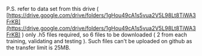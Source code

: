 P.S. refer to data set from this drive ( [https://drive.google.com/drive/folders/1gHou49cA1s5vua2V5L98Lt8TiWA3FrKB](https://drive.google.com/drive/folders/1gHou49cA1s5vua2V5L98Lt8TiWA3FrKB) ) only .h5 files required, so 6 files to be downloaded ( 2 from each training, validating and testing ). Such files can't be uploaded on github as the transfer limit is 25MB.
